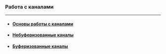 ### Работа с каналами

---

- #### [Основы работы с каналами](./README_1.md)
- #### [Небуферизованные каналы](./README_2.md)
- #### [Буферизованные каналы](./README_3.md)
